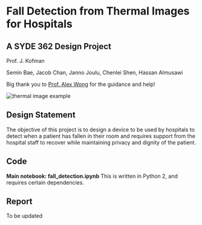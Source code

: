 # Fall Detection from Thermal Images for Hospitals
## A SYDE 362 Design Project
Prof. J. Kofman

Semin Bae, Jacob Chan, Janno Joulu, Chenlei Shen, Hassan Almusawi

Big thank you to [Prof. Alex Wong](http://www.eng.uwaterloo.ca/~a28wong/) for the guidance and help!

![thermal image example](https://raw.githubusercontent.com/jkcchan/syde362-thermal-fall-detection/master/full-dataset/dataset2(rgb58).jpg)

## Design Statement
The objective of this project is to design a device to be used by hospitals to detect when a patient has fallen in their room and requires support from the hospital staff to recover while maintaining privacy and dignity of the patient.

## Code
**Main notebook: fall_detection.ipynb**
This is written in Python 2, and requires certain dependencies.

## Report
To be updated